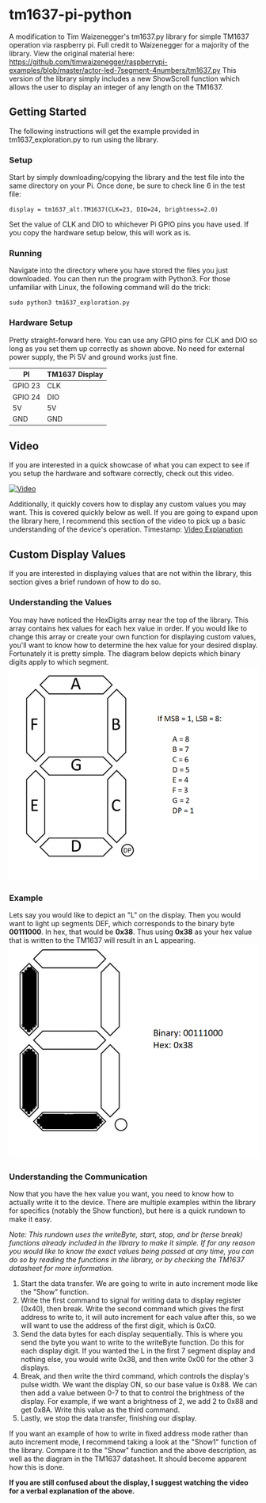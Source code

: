 # tm1637-pi-python
A modification to Tim Waizenegger's tm1637.py library for simple TM1637 operation via raspberry pi. Full credit to Waizenegger for a majority of the library. View the original material here: https://github.com/timwaizenegger/raspberrypi-examples/blob/master/actor-led-7segment-4numbers/tm1637.py
This version of the library simply includes a new ShowScroll function which allows the user to display an integer of any length on the TM1637.

## Getting Started

The following instructions will get the example provided in tm1637_exploration.py to run using the library.

### Setup

Start by simply downloading/copying the library and the test file into the same directory on your Pi. 
Once done, be sure to check line 6 in the test file:
```
display = tm1637_alt.TM1637(CLK=23, DIO=24, brightness=2.0)
```
Set the value of CLK and DIO to whichever Pi GPIO pins you have used. If you copy the hardware setup below, this will work as is.

### Running

Navigate into the directory where you have stored the files you just downloaded. You can then run the program with Python3. For those unfamiliar with Linux, the following command will do the trick: 
```
sudo python3 tm1637_exploration.py
```

### Hardware Setup

Pretty straight-forward here. You can use any GPIO pins for CLK and DIO so long as you set them up correctly as shown above. No need for external power supply, the Pi 5V and ground works just fine.

PI | TM1637 Display
--- | --- 
GPIO 23 | CLK
GPIO 24 | DIO
5V | 5V
GND | GND

## Video

If you are interested in a quick showcase of what you can expect to see if you setup the hardware and software correctly, check out this video. 

[![Video](https://img.youtube.com/vi/IoSwCAQD2_o/0.jpg)](https://www.youtube.com/watch?v=IoSwCAQD2_o)

Additionally, it quickly covers how to display any custom values you may want. This is covered quickly below as well. If you are going to expand upon the library here, I recommend this section of the video to pick up a basic understanding of the device's operation. Timestamp: [Video Explanation](https://youtu.be/IoSwCAQD2_o?t=39)


## Custom Display Values

If you are interested in displaying values that are not within the library, this section gives a brief rundown of how to do so.

### Understanding the Values

You may have noticed the HexDigits array near the top of the library. This array contains hex values for each hex value in order. If you would like to change this array or create your own function for displaying custom values, you'll want to know how to determine the hex value for your desired display. 
Fortunately it is pretty simple. The diagram below depicts which binary digits apply to which segment. 
![Image did not load.](https://github.com/Michael-Kirkpatrick/tm1637-pi-python/blob/master/readme-assets/CP320_TM1637.png)

### Example

Lets say you would like to depict an "L" on the display. Then you would want to light up segments DEF, which corresponds to the binary byte **00111000**. In hex, that would be **0x38**. Thus using **0x38** as your hex value that is written to the TM1637 will result in an L appearing.
![Image did not load.](https://github.com/Michael-Kirkpatrick/tm1637-pi-python/blob/master/readme-assets/CP320_TM1637_ExampleL.png)

### Understanding the Communication

Now that you have the hex value you want, you need to know how to actually write it to the device. There are multiple examples within the library for specifics (notably the Show function), but here is a quick rundown to make it easy.

*Note: This rundown uses the writeByte, start, stop, and br (terse break) functions already included in the library to make it simple. If for any reason you would like to know the exact values being passed at any time, you can do so by reading the functions in the library, or by checking the TM1637 datasheet for more information.*

1. Start the data transfer. We are going to write in auto increment mode like the "Show" function.
2. Write the first command to signal for writing data to display register (0x40), then break. Write the second command which gives the first address to write to, it will auto increment for each value after this, so we will want to use the address of the first digit, which is 0xC0.
3. Send the data bytes for each display sequentially. This is where you send the byte you want to write to the writeByte function. Do this for each display digit. If you wanted the L in the first 7 segment display and nothing else, you would write 0x38, and then write 0x00 for the other 3 displays.
4. Break, and then write the third command, which controls the display's pulse width. We want the display ON, so our base value is 0x88. We can then add a value between 0-7 to that to control the brightness of the display. For example, if we want a brightness of 2, we add 2 to 0x88 and get 0x8A. Write this value as the third command.
5. Lastly, we stop the data transfer, finishing our display.

If you want an example of how to write in fixed address mode rather than auto increment mode, I recommend taking a look at the "Show1" function of the library. Compare it to the "Show" function and the above description, as well as the diagram in the TM1637 datasheet. It should become apparent how this is done.

**If you are still confused about the display, I suggest watching the video for a verbal explanation of the above.**
